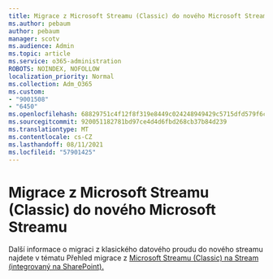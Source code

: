 ```yaml
---
title: Migrace z Microsoft Streamu (Classic) do nového Microsoft Streamu
ms.author: pebaum
author: pebaum
manager: scotv
ms.audience: Admin
ms.topic: article
ms.service: o365-administration
ROBOTS: NOINDEX, NOFOLLOW
localization_priority: Normal
ms.collection: Adm_O365
ms.custom:
- "9001508"
- "6450"
ms.openlocfilehash: 68829751c4f12f8f319e8449c024248949429c5715dfd579f6cbc67d59584b5f
ms.sourcegitcommit: 920051182781bd97ce4d4d6fbd268cb37b84d239
ms.translationtype: MT
ms.contentlocale: cs-CZ
ms.lasthandoff: 08/11/2021
ms.locfileid: "57901425"
---
```

# <a name="migrate-from-microsoft-stream-classic-to-the-new-microsoft-stream"></a>Migrace z Microsoft Streamu (Classic) do nového Microsoft Streamu

Další informace o migraci z klasického datového proudu do nového streamu najdete v tématu Přehled migrace z [Microsoft Streamu (Classic) na Stream (integrovaný na SharePoint).](https://docs.microsoft.com/stream/streamnew/stream-classic-to-new-migration-overview)